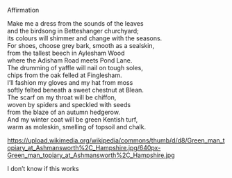 Affirmation

Make me a dress from the sounds of the leaves    
and the birdsong in Betteshanger churchyard;   
its colours will shimmer and change with the seasons.   
For shoes, choose grey bark, smooth as a sealskin,    
from the tallest beech in Aylesham Wood    
where the Adisham Road meets Pond Lane.   
The drumming of yaffle will nail on tough soles,   
chips from the oak felled at Finglesham.   
I’ll fashion my gloves and my hat from moss    
softly felted beneath a sweet chestnut at Blean.   
The scarf on my throat will be chiffon,   
woven by spiders and speckled with seeds     
from the blaze of an autumn hedgerow.    
And my winter coat will be green Kentish turf,   
warm as moleskin, smelling of topsoil and chalk.    

https://upload.wikimedia.org/wikipedia/commons/thumb/d/d8/Green_man_topiary_at_Ashmansworth%2C_Hampshire.jpg/640px-Green_man_topiary_at_Ashmansworth%2C_Hampshire.jpg

I don’t know if this works
